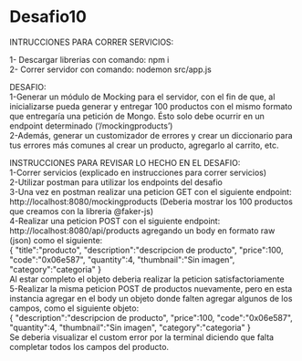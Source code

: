 # Desafio10

INTRUCCIONES PARA CORRER SERVICIOS:

1- Descargar librerias con comando: npm i  <br>
2- Correr servidor con comando: nodemon src/app.js <br> 

DESAFIO: <br>
1-Generar un módulo de Mocking para el servidor, con el fin de que, al inicializarse pueda generar y entregar 100 productos con el mismo formato que entregaría una petición de Mongo. Ésto solo debe ocurrir en un endpoint determinado (‘/mockingproducts’) <br>
2-Además, generar un customizador de errores y crear un diccionario para tus errores más comunes al crear un producto, agregarlo al carrito, etc. <br>

INSTRUCCIONES PARA REVISAR LO HECHO EN EL DESAFIO: <br>
1-Correr servicios (explicado en instrucciones para correr servicios) <br>
2-Utilizar postman para utilizar los endpoints del desafio <br>
3-Una vez en postman realizar una peticion GET con el siguiente endpoint: http://localhost:8080/mockingproducts 
(Deberia mostrar los 100 productos que creamos con la libreria @faker-js) <br>
4-Realizar una peticion POST con el siguiente endpoint: http://localhost:8080/api/products
agregando un body en formato raw (json) como el siguiente: <br>
{
    "title":"producto",
    "description":"descripcion de producto",
    "price":100,
    "code":"0x06e587",
    "quantity":4,
    "thumbnail":"Sin imagen",
    "category":"categoria"
} <br>
Al estar completo el objeto deberia realizar la peticion satisfactoriamente <br>
5-Realizar la misma peticion POST de productos nuevamente, pero 
en esta instancia agregar en el body un objeto donde falten agregar algunos de los
campos, como el siguiente objeto: <br>
{
    "description":"descripcion de producto",
    "price":100,
    "code":"0x06e587",
    "quantity":4,
    "thumbnail":"Sin imagen",
    "category":"categoria"
} <br>
Se deberia visualizar el custom error por la terminal diciendo que falta completar todos los campos
del producto.






